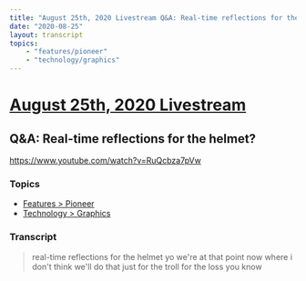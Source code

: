 ```yaml
---
title: "August 25th, 2020 Livestream Q&A: Real-time reflections for the helmet?"
date: "2020-08-25"
layout: transcript
topics:
    - "features/pioneer"
    - "technology/graphics"
---
```

# [August 25th, 2020 Livestream](../2020-08-25.md)
## Q&A: Real-time reflections for the helmet?
https://www.youtube.com/watch?v=RuQcbza7pVw

### Topics
* [Features > Pioneer](../topics/features/pioneer.md)
* [Technology > Graphics](../topics/technology/graphics.md)

### Transcript

> real-time reflections for the helmet yo we're at that point now where i don't think we'll do that just for the troll for the loss you know
